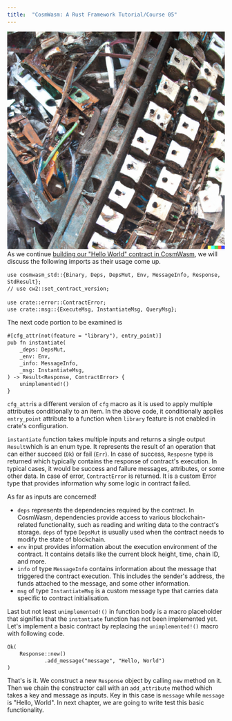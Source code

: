 ```yaml
---
title:  "CosmWasm: A Rust Framework Tutorial/Course 05"
---
```

![](/assets/images/rust-lang.png)
As we continue [building our "Hello World" contract in CosmWasm](https://engineerhead.github.io/2023/09/05/cosmwasm-rust-framework-tutorial-course-04.html), we will discuss the following imports as their usage come up.

    use cosmwasm_std::{Binary, Deps, DepsMut, Env, MessageInfo, Response, StdResult};
	// use cw2::set_contract_version;

	use crate::error::ContractError;
	use crate::msg::{ExecuteMsg, InstantiateMsg, QueryMsg};

The next code portion to be examined is 

    #[cfg_attr(not(feature = "library"), entry_point)]
	pub fn instantiate(
	    _deps: DepsMut,
	    _env: Env,
	    _info: MessageInfo,
	    _msg: InstantiateMsg,
	) -> Result<Response, ContractError> {
	    unimplemented!()
	}

`cfg_attr`is a different version of `cfg` macro as it is used to apply multiple attributes conditionally to an item. In the above code, it conditionally applies `entry_point` attribute to a function when `library` feature is not enabled in crate's configuration. 

`instantiate` function takes multiple inputs and returns a single output `Result`which is an enum type. It represents the result of an operation that can either succeed (`Ok`) or fail (`Err`). In case of success, `Resposne` type is returned which typically contains the response of contract's execution. In typical cases, it would be success and failure messages, attributes, or some other data. In case of error, `ContractError` is returned. It is a custom Error type that provides information why some logic in contract failed.

As far as inputs are concerned!

 - `deps` represents the dependencies required by the contract. In
   CosmWasm, dependencies provide access to various blockchain-related
   functionality, such as reading and writing data to the contract's
   storage. `deps` of type `DepsMut` is usually used when the contract needs to modify the state of blockchain.
 - `env` input provides information about the execution environment of the contract. It contains details like the current block height, time, chain ID, and more.
 -  `info` of type `MessageInfo` contains information about the message that triggered the contract execution. This includes the sender's address, the funds attached to the message, and some other information.
 - `msg` of type `InstantiateMsg` is a custom message type that carries data specific to contract initialisation.

Last but not least `unimplemented!()` in function body is a macro placeholder that signifies that the `instantiate` function has not been implemented yet. Let's implement a basic contract by replacing the `unimplemented!()` macro with following code.

    Ok(
	    Response::new()
			    .add_message("message", "Hello, World")
    )

That's is it. We construct a new `Response` object by calling `new` method on it.  Then we chain the constructor call with an `add_attribute` method which takes a key and message as inputs. Key in this case is `message` while `message` is "Hello, World". In next chapter, we are going to write test this basic functionality.
